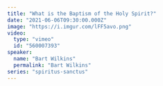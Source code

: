 ```yaml
---
title: "What is the Baptism of the Holy Spirit?"
date: "2021-06-06T09:30:00.000Z"
image: "https://i.imgur.com/lFF5avo.png"
video:
  type: "vimeo"
  id: "560007393"
speaker:
  name: "Bart Wilkins"
  permalink: "Bart Wilkins"
series: "spiritus-sanctus"
---
```

